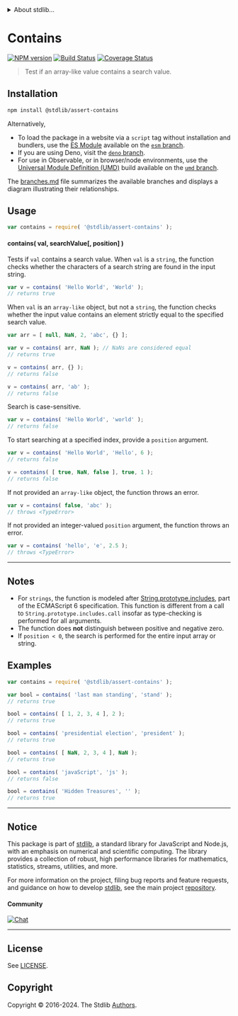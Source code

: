 <!--

@license Apache-2.0

Copyright (c) 2018 The Stdlib Authors.

Licensed under the Apache License, Version 2.0 (the "License");
you may not use this file except in compliance with the License.
You may obtain a copy of the License at

   http://www.apache.org/licenses/LICENSE-2.0

Unless required by applicable law or agreed to in writing, software
distributed under the License is distributed on an "AS IS" BASIS,
WITHOUT WARRANTIES OR CONDITIONS OF ANY KIND, either express or implied.
See the License for the specific language governing permissions and
limitations under the License.

-->


<details>
  <summary>
    About stdlib...
  </summary>
  <p>We believe in a future in which the web is a preferred environment for numerical computation. To help realize this future, we've built stdlib. stdlib is a standard library, with an emphasis on numerical and scientific computation, written in JavaScript (and C) for execution in browsers and in Node.js.</p>
  <p>The library is fully decomposable, being architected in such a way that you can swap out and mix and match APIs and functionality to cater to your exact preferences and use cases.</p>
  <p>When you use stdlib, you can be absolutely certain that you are using the most thorough, rigorous, well-written, studied, documented, tested, measured, and high-quality code out there.</p>
  <p>To join us in bringing numerical computing to the web, get started by checking us out on <a href="https://github.com/stdlib-js/stdlib">GitHub</a>, and please consider <a href="https://opencollective.com/stdlib">financially supporting stdlib</a>. We greatly appreciate your continued support!</p>
</details>

# Contains

[![NPM version][npm-image]][npm-url] [![Build Status][test-image]][test-url] [![Coverage Status][coverage-image]][coverage-url] <!-- [![dependencies][dependencies-image]][dependencies-url] -->

> Test if an array-like value contains a search value.

<section class="intro">

</section>

<!-- /.intro -->

<section class="installation">

## Installation

```bash
npm install @stdlib/assert-contains
```

Alternatively,

-   To load the package in a website via a `script` tag without installation and bundlers, use the [ES Module][es-module] available on the [`esm` branch][esm-url].
-   If you are using Deno, visit the [`deno` branch][deno-url].
-   For use in Observable, or in browser/node environments, use the [Universal Module Definition (UMD)][umd] build available on the [`umd` branch][umd-url].

The [branches.md][branches-url] file summarizes the available branches and displays a diagram illustrating their relationships.

</section>

<section class="usage">

## Usage

```javascript
var contains = require( '@stdlib/assert-contains' );
```

#### contains( val, searchValue\[, position] )

Tests if `val` contains a search value. When `val` is a `string`, the function checks whether the characters of a search string are found in the input string.

```javascript
var v = contains( 'Hello World', 'World' );
// returns true
```

When `val` is an `array-like` object, but not a `string`, the function checks whether the input value contains an element strictly equal to the specified search value.

```javascript
var arr = [ null, NaN, 2, 'abc', {} ];

var v = contains( arr, NaN ); // NaNs are considered equal
// returns true

v = contains( arr, {} );
// returns false

v = contains( arr, 'ab' );
// returns false
```

Search is case-sensitive.

```javascript
var v = contains( 'Hello World', 'world' );
// returns false
```

To start searching at a specified index, provide a `position` argument.

```javascript
var v = contains( 'Hello World', 'Hello', 6 );
// returns false

v = contains( [ true, NaN, false ], true, 1 );
// returns false
```

If not provided an `array-like` object, the function throws an error.

<!-- run throws: true -->

```javascript
var v = contains( false, 'abc' );
// throws <TypeError>
```

If not provided an integer-valued `position` argument, the function throws an error.

<!-- run throws: true -->

```javascript
var v = contains( 'hello', 'e', 2.5 );
// throws <TypeError>
```

</section>

<!-- /.usage -->

<section class="notes">

* * *

## Notes

-   For `strings`, the function is modeled after [String.prototype.includes][mdn-includes], part of the ECMAScript 6 specification. This function is different from a call to `String.prototype.includes.call` insofar as type-checking is performed for all arguments.
-   The function does **not** distinguish between positive and negative zero.
-   If `position < 0`, the search is performed for the entire input array or string.

</section>

<!-- /.notes -->

<section class="examples">

## Examples

<!-- eslint no-undef: "error" -->

```javascript
var contains = require( '@stdlib/assert-contains' );

var bool = contains( 'last man standing', 'stand' );
// returns true

bool = contains( [ 1, 2, 3, 4 ], 2 );
// returns true

bool = contains( 'presidential election', 'president' );
// returns true

bool = contains( [ NaN, 2, 3, 4 ], NaN );
// returns true

bool = contains( 'javaScript', 'js' );
// returns false

bool = contains( 'Hidden Treasures', '' );
// returns true
```

</section>

<!-- /.examples -->

<!-- Section for related `stdlib` packages. Do not manually edit this section, as it is automatically populated. -->

<section class="related">

</section>

<!-- /.related -->

<!-- Section for all links. Make sure to keep an empty line after the `section` element and another before the `/section` close. -->


<section class="main-repo" >

* * *

## Notice

This package is part of [stdlib][stdlib], a standard library for JavaScript and Node.js, with an emphasis on numerical and scientific computing. The library provides a collection of robust, high performance libraries for mathematics, statistics, streams, utilities, and more.

For more information on the project, filing bug reports and feature requests, and guidance on how to develop [stdlib][stdlib], see the main project [repository][stdlib].

#### Community

[![Chat][chat-image]][chat-url]

---

## License

See [LICENSE][stdlib-license].


## Copyright

Copyright &copy; 2016-2024. The Stdlib [Authors][stdlib-authors].

</section>

<!-- /.stdlib -->

<!-- Section for all links. Make sure to keep an empty line after the `section` element and another before the `/section` close. -->

<section class="links">

[npm-image]: http://img.shields.io/npm/v/@stdlib/assert-contains.svg
[npm-url]: https://npmjs.org/package/@stdlib/assert-contains

[test-image]: https://github.com/stdlib-js/assert-contains/actions/workflows/test.yml/badge.svg?branch=main
[test-url]: https://github.com/stdlib-js/assert-contains/actions/workflows/test.yml?query=branch:main

[coverage-image]: https://img.shields.io/codecov/c/github/stdlib-js/assert-contains/main.svg
[coverage-url]: https://codecov.io/github/stdlib-js/assert-contains?branch=main

<!--

[dependencies-image]: https://img.shields.io/david/stdlib-js/assert-contains.svg
[dependencies-url]: https://david-dm.org/stdlib-js/assert-contains/main

-->

[chat-image]: https://img.shields.io/gitter/room/stdlib-js/stdlib.svg
[chat-url]: https://app.gitter.im/#/room/#stdlib-js_stdlib:gitter.im

[stdlib]: https://github.com/stdlib-js/stdlib

[stdlib-authors]: https://github.com/stdlib-js/stdlib/graphs/contributors

[umd]: https://github.com/umdjs/umd
[es-module]: https://developer.mozilla.org/en-US/docs/Web/JavaScript/Guide/Modules

[deno-url]: https://github.com/stdlib-js/assert-contains/tree/deno
[umd-url]: https://github.com/stdlib-js/assert-contains/tree/umd
[esm-url]: https://github.com/stdlib-js/assert-contains/tree/esm
[branches-url]: https://github.com/stdlib-js/assert-contains/blob/main/branches.md

[stdlib-license]: https://raw.githubusercontent.com/stdlib-js/assert-contains/main/LICENSE

[mdn-includes]: https://developer.mozilla.org/en-US/docs/Web/JavaScript/Reference/Global_Objects/String/includes

</section>

<!-- /.links -->
